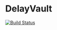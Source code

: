 # DelayVault
[![Build Status](https://api.travis-ci.com/The-Poolz/DelayVault.svg?token=qArPwDxVjiye5pPqiscU&branch=master)](https://app.travis-ci.com/github/The-Poolz/DelayVault)